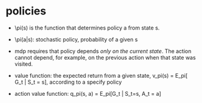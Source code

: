 # policies

 - \pi(s) is the function that determines policy a from state s.
 - \pi(a|s): stochastic policy, probability of a given s

 - mdp requires that policy depends *only on the current state*.  The action cannot depend, for example, on the previous action when that state was visited.


 - value function: the expected return from a given state, v_pi(s) = E_pi[ G_t | S_t = s], according to a specify policy

 - action value function: q_pi(s, a) = E_pi[G_t | S_t=s, A_t = a]